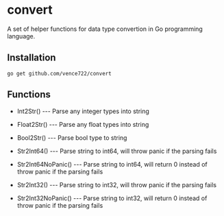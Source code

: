 # convert
A set of helper functions for data type convertion in Go programming language.

## Installation
```
go get github.com/vence722/convert
```
## Functions

- Int2Str() --- Parse any integer types into string

- Float2Str() --- Parse any float types into string

- Bool2Str() --- Parse bool type to string

- Str2Int64() --- Parse string to int64, will throw panic if the parsing fails

- Str2Int64NoPanic() --- Parse string to int64, will return 0 instead of throw panic if the parsing fails

- Str2Int32() --- Parse string to int32, will throw panic if the parsing fails

- Str2Int32NoPanic() --- Parse string to int32, will return 0 instead of throw panic if the parsing fails
